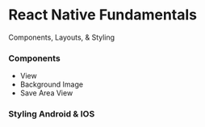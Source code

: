 # React Native Fundamentals

Components, Layouts, & Styling

### Components
- View
- Background Image
- Save Area View

### Styling Android & IOS
